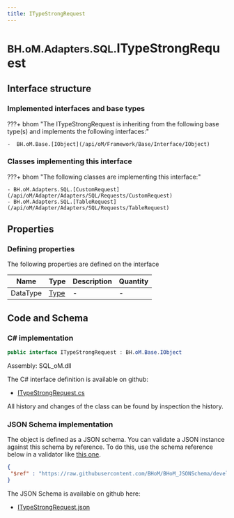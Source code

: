 ```yaml
---
title: ITypeStrongRequest
---
```


# <small>BH.oM.Adapters.SQL.</small>**ITypeStrongRequest**



## Interface structure

### Implemented interfaces and base types

???+ bhom "The ITypeStrongRequest is inheriting from the following base type(s) and implements the following interfaces:"

    -  BH.oM.Base.[IObject](/api/oM/Framework/Base/Interface/IObject)


### Classes implementing this interface

???+ bhom "The following classes are implementing this interface:"

    - BH.oM.Adapters.SQL.[CustomRequest](/api/oM/Adapter/Adapters/SQL/Requests/CustomRequest)
    - BH.oM.Adapters.SQL.[TableRequest](/api/oM/Adapter/Adapters/SQL/Requests/TableRequest)


## Properties



### Defining properties

The following properties are defined on the interface

| Name             | Type             | Description      | Quantity         |
|------------------|------------------|------------------|------------------|
| DataType | [Type](https://learn.microsoft.com/en-us/dotnet/api/System.Type?view=netstandard-2.0) | - | - |


## Code and Schema

### C# implementation

``` C# title="C#"
public interface ITypeStrongRequest : BH.oM.Base.IObject
```

Assembly: SQL_oM.dll

The C# interface definition is available on github:

- [ITypeStrongRequest.cs](https://github.com/BHoM/SQL_Toolkit/blob/develop/SQL_oM/Requests\ITypeStrongRequest.cs)

All history and changes of the class can be found by inspection the history.
### JSON Schema implementation

The object is defined as a JSON schema. You can validate a JSON instance against this schema by reference. To do this, use the schema reference below in a validator like [this one](https://www.jsonschemavalidator.net/).

``` json title="JSON Schema"
{
 "$ref" : "https://raw.githubusercontent.com/BHoM/BHoM_JSONSchema/develop/SQL_oM/ITypeStrongRequest.json"
}
```

The JSON Schema is available on github here:

- [ITypeStrongRequest.json](https://github.com/BHoM/BHoM_JSONSchema/blob/develop/SQL_oM/ITypeStrongRequest.json)
